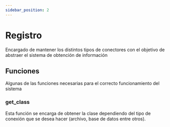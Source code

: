 ```yaml
---
sidebar_position: 2
---
```


# Registro

Encargado de mantener los distintos tipos de conectores con el objetivo de abstraer el sistema de obtención de información

## Funciones

Algunas de las funciones necesarias para el correcto funcionamiento del sistema

### get_class

Esta función se encarga de obtener la clase dependiendo del tipo de conexión que se desea hacer (archivo, base de datos entre otros).